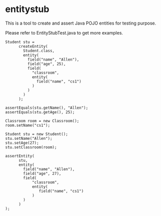# entitystub

This is a tool to create and assert Java POJO entities for testing purpose. 

Please refer to EntityStubTest.java to get more examples.


```
Student stu = 
      createEntity(
        Student.class,
        entity(
          field("name", "Allen"),
          field("age", 25),
          field(
            "classroom", 
            entity(
              field("name", "cs1")
            ) 
          )
        )
      );
   
assertEquals(stu.getName(), "Allen");
assertEquals(stu.getAge(), 25);

```

```
Classroom room = new Classroom();
room.setName("cs1");

Student stu = new Student();
stu.setName("Allen");
stu.setAge(27);
stu.setClassroom(room);
    
assertEntity(
      stu, 
      entity(
        field("name", "Allen"),
        field("age", 27),
        field(
            "classroom", 
            entity(
               field("name", "cs1")
            )
        )
      )
);
   
```
